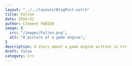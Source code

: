 ```yaml
---
layout: "../../layouts/BlogPost.astro"
title: Fallen
date: 2024-01
author: Clément FABIEN
image: {
  src: "/images/Fallen.png",
  alt: "A picture of a game engine",
}
description: A story about a game engine written in C++
draft: false
category: C++
---
```


